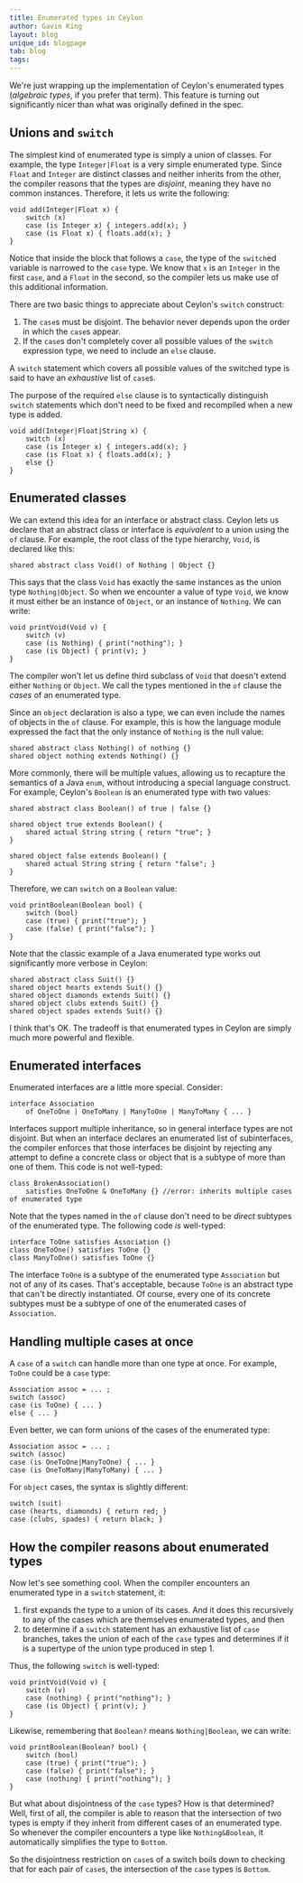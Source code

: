 ```yaml
---
title: Enumerated types in Ceylon
author: Gavin King
layout: blog
unique_id: blogpage
tab: blog
tags:
---
```


We're just wrapping up the implementation of Ceylon's enumerated types (_algebraic types_, if you prefer that term). This feature is turning out significantly nicer than what was originally defined in the spec.

## Unions and `switch`

The simplest kind of enumerated type is simply a union of classes. For example, the type `Integer|Float` is a very simple enumerated type. Since `Float` and `Integer` are distinct classes and neither inherits from the other, the compiler reasons that the types are _disjoint_, meaning they have no common instances. Therefore, it lets us write the following:

    void add(Integer|Float x) {
        switch (x)
        case (is Integer x) { integers.add(x); }
        case (is Float x) { floats.add(x); }
    }

Notice that inside the block that follows a `case`, the type of the `switch`ed variable is narrowed to the `case` type. We know that `x` is an `Integer` in the first `case`, and a `Float` in the second, so the compiler lets us make use of this additional information.

There are two basic things to appreciate about Ceylon's `switch` construct:

1. The `case`s must be disjoint. The behavior never depends upon the order in which the `case`s appear.
2. If the `case`s don't completely cover all possible values of the `switch` expression type, we need to include an `else` clause.

A `switch` statement which covers all possible values of the switched type is said to have an _exhaustive_ list of `case`s.

The purpose of the required `else` clause is to syntactically distinguish `switch` statements which don't need to be fixed and recompiled when a new type is added.

    void add(Integer|Float|String x) {
        switch (x)
        case (is Integer x) { integers.add(x); }
        case (is Float x) { floats.add(x); }
        else {}
    }

## Enumerated classes

We can extend this idea for an interface or abstract class. Ceylon lets us declare that an abstract class or interface is _equivalent_ to a union using the `of` clause. For example, the root class of the type hierarchy, `Void`, is declared like this:

    shared abstract class Void() of Nothing | Object {}

This says that the class `Void` has exactly the same instances as the union type `Nothing|Object`. So when we encounter a value of type `Void`, we know it must either be an instance of `Object`, or an instance of `Nothing`. We can write:

    void printVoid(Void v) {
        switch (v)
        case (is Nothing) { print("nothing"); }
        case (is Object) { print(v); }
    }

The compiler won't let us define third subclass of `Void` that doesn't extend either `Nothing` or `Object`. We call the types mentioned in the `of` clause the _cases_ of an enumerated type.

Since an `object` declaration is also a type, we can even include the names of objects in the `of` clause. For example, this is how the language module expressed the fact that the only instance of `Nothing` is the null value:

    shared abstract class Nothing() of nothing {}
    shared object nothing extends Nothing() {}

More commonly, there will be multiple values, allowing us to recapture the semantics of a Java `enum`, without introducing a special language construct. For example, Ceylon's `Boolean` is an enumerated type with two values:

    shared abstract class Boolean() of true | false {}

    shared object true extends Boolean() {
        shared actual String string { return "true"; }
    }

    shared object false extends Boolean() {
        shared actual String string { return "false"; }
    }

Therefore, we can `switch` on a `Boolean` value:

    void printBoolean(Boolean bool) {
        switch (bool)
        case (true) { print("true"); }
        case (false) { print("false"); }
    }

Note that the classic example of a Java enumerated type works out significantly more verbose in Ceylon:

    shared abstract class Suit() {}
    shared object hearts extends Suit() {} 
    shared object diamonds extends Suit() {} 
    shared object clubs extends Suit() {} 
    shared object spades extends Suit() {} 

I think that's OK. The tradeoff is that enumerated types in Ceylon are simply much more powerful and flexible.

## Enumerated interfaces

Enumerated interfaces are a little more special. Consider:

    interface Association 
        of OneToOne | OneToMany | ManyToOne | ManyToMany { ... }

Interfaces support multiple inheritance, so in general interface types are not disjoint. But when an interface declares an enumerated list of subinterfaces, the compiler enforces that those interfaces be disjoint by rejecting any attempt to define a concrete class or object that is a subtype of more than one of them. This code is not well-typed:

    class BrokenAssociation() 
        satisfies OneToOne & OneToMany {} //error: inherits multiple cases of enumerated type

Note that the types named in the `of` clause don't need to be _direct_ subtypes of the enumerated type. The following code _is_ well-typed:

    interface ToOne satisfies Association {}
    class OneToOne() satisfies ToOne {}
    class ManyToOne() satisfies ToOne {}

The interface `ToOne` is a subtype of the enumerated type `Association` but not of any of its cases. That's acceptable, because `ToOne` is an abstract type that can't be directly instantiated. Of course, every one of its concrete subtypes must be a subtype of one of the enumerated cases of `Association`.

## Handling multiple cases at once

A `case` of a `switch` can handle more than one type at once. For example, `ToOne` could be a `case` type:

    Association assoc = ... ;
    switch (assoc)
    case (is ToOne) { ... }
    else { ... }

Even better, we can form unions of the cases of the enumerated type:

    Association assoc = ... ;
    switch (assoc)
    case (is OneToOne|ManyToOne) { ... }
    case (is OneToMany|ManyToMany) { ... }

For `object` cases, the syntax is slightly different:

    switch (suit)
    case (hearts, diamonds) { return red; }
    case (clubs, spades) { return black; }

## How the compiler reasons about enumerated types

Now let's see something cool. When the compiler encounters an enumerated type in a `switch` statement, it: 

1. first expands the type to a union of its cases. And it does this recursively to any of the cases which are themselves enumerated types, and then
2. to determine if a `switch` statement has an exhaustive list of `case` branches, takes the union of each of the `case` types and determines if it is a supertype of the union type produced in step 1.

Thus, the following `switch` is well-typed:

    void printVoid(Void v) {
        switch (v)
        case (nothing) { print("nothing"); }
        case (is Object) { print(v); }
    }

Likewise, remembering that `Boolean?` means `Nothing|Boolean`, we can write:

    void printBoolean(Boolean? bool) {
        switch (bool)
        case (true) { print("true"); }
        case (false) { print("false"); }
        case (nothing) { print("nothing"); }
    }

But what about disjointness of the `case` types? How is that determined? Well, first of all, the compiler is able to reason that the intersection of two types is empty if they inherit from different cases of an enumerated type. So whenever the compiler encounters a type like `Nothing&Boolean`, it automatically simplifies the type to `Bottom`. 

So the disjointness restriction on `case`s of a switch boils down to checking that for each pair of `case`s, the intersection of the `case` types is `Bottom`.
